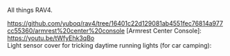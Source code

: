 All things RAV4.

https://github.com/yuboq/rav4/tree/16401c22d129081ab4551fec76814a977cc55360/armrest%20center%20console [Armrest Center Console]: https://youtu.be/tWfyEhk3qBo<br />
Light sensor cover for tricking daytime running lights (for car camping):

